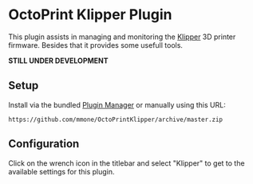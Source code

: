 # OctoPrint Klipper Plugin

This plugin assists in managing and monitoring the [Klipper](https://github.com/KevinOConnor/klipper) 3D printer firmware.
Besides that it provides some usefull tools.


**STILL UNDER DEVELOPMENT**

## Setup

Install via the bundled [Plugin Manager](https://github.com/foosel/OctoPrint/wiki/Plugin:-Plugin-Manager)
or manually using this URL:

    https://github.com/mmone/OctoPrintKlipper/archive/master.zip


## Configuration

Click on the wrench icon in the titlebar and select "Klipper" to get to the available settings for this plugin.